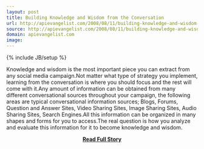 ```yaml
---
layout: post
title: Building Knowledge and Wisdom from the Conversation
url: http://apievangelist.com/2008/08/11/building-knowledge-and-wisdom-from-the-conversation/
source: http://apievangelist.com/2008/08/11/building-knowledge-and-wisdom-from-the-conversation/
domain: apievangelist.com
image: 
---
```

{% include JB/setup %}<p>Knowledge and wisdom is the most important piece you can extract from any social media campaign.Not matter what type of strategy you implement, learning from the conversation is where you should focus and the rest will come with it.Any amount of information can be obtained from many different conversational sources throughout your campaign, the following areas are typical conversational information sources; Blogs, Forums, Question and Answer Sites, Video Sharing Sites, Image Sharing Sites, Audio Sharing Sites, Search Engines.All this information can be organized in many shapes and forms for you to access.The real question is how you analyze and evaluate this information for it to become knowledge and wisdom.</p>
<center><p><a href="http://apievangelist.com/2008/08/11/building-knowledge-and-wisdom-from-the-conversation/" style='padding:25px; font-sze:18px; font-weight: bold;'>Read Full Story</a></p></center>

